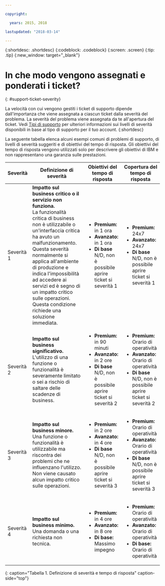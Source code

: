 ```yaml
---

copyright:

  years: 2015, 2018

lastupdated: "2018-03-14"

---
```



{:shortdesc: .shortdesc}
{:codeblock: .codeblock}
{:screen: .screen}
{:tip: .tip}
{:new_window: target="_blank"}


# In che modo vengono assegnati e ponderati i ticket?
{: #support-ticket-severity}

La velocità con cui vengono gestiti i ticket di supporto dipende dall'importanza che viene assegnata a ciascun ticket dalla severità del problema. La severità del problema viene assegnata da te all'apertura del ticket.  Vedi [Tipi di supporto](/docs/get-support/getstarttssup.html#typesofsupport) per ulteriori informazioni sui livelli di severità disponibili in base al tipo di supporto per il tuo account.
{:shortdesc}

La seguente tabella elenca alcuni esempi comuni di problemi di supporto, di livelli di severità suggeriti e di obiettivi del tempo di risposta. Gli obiettivi del tempo di risposta vengono utilizzati solo per descrivere gli obiettivi di IBM e non rappresentano una garanzia sulle prestazioni.

Severità | Definizione di severità | Obiettivi del tempo di risposta | Copertura del tempo di risposta
------|-------- | --- | --- |
Severità 1 | <strong>Impatto sul business critico o il servizio non funziona.</strong> <br> La funzionalità critica di business non è utilizzabile o un'interfaccia critica ha avuto un malfunzionamento. Questa severità normalmente si applica all'ambiente di produzione e indica l'impossibilità ad accedere ai servizi ed è segno di un impatto critico sulle operazioni.  Questa condizione richiede una soluzione immediata. | <ul><li><strong>Premium:</strong> in 1 ora</li><li><strong>Avanzato:</strong> in 1 ora</li><li><strong>Di base</strong> N/D, non è possibile aprire ticket si severità 1</li></ul> | <ul><li><strong>Premium:</strong> 24x7</li><li><strong>Avanzato:</strong> 24x7</li><li><strong>Di base</strong> N/D, non è possibile aprire ticket si severità 1</li></ul> 			   
Severità 2 | <strong>Impatto sul business significativo.</strong> <br> L'utilizzo di una funzione o funzionalità è severamente limitato o sei a rischio di saltare delle scadenze di business. | <ul><li><strong>Premium:</strong> in 90 minuti </li><li><strong>Avanzato:</strong> in 2 ore</li><li><strong>Di base</strong> N/D, non è possibile aprire ticket si severità 2</li></ul> | <ul><li><strong>Premium:</strong> Orario di operatività </li><li><strong>Avanzato:</strong> Orario di operatività </li><li><strong>Di base</strong> N/D, non è possibile aprire ticket si severità 2</li></ul>
Severità 3 | <strong>Impatto sul business minore.</strong> <br> Una funzione o funzionalità è utilizzabile ma riscontra dei problemi che ne influenzano l'utilizzo. Non viene causato alcun impatto critico sulle operazioni. | <ul><li><strong>Premium:</strong> in 2 ore</li><li><strong>Avanzato:</strong> in 4 ore</li><li><strong>Di base</strong> N/D, non è possibile aprire ticket si severità 3</li></ul> | <ul><li><strong>Premium:</strong> Orario di operatività </li><li><strong>Avanzato:</strong> Orario di operatività </li><li><strong>Di base</strong> N/D, non è possibile aprire ticket si severità 3</li></ul>
Severità 4 | <strong>Impatto sul business minimo.</strong> <br> Una domanda o una richiesta non tecnica. | <ul><li><strong>Premium:</strong> in 4 ore</li><li><strong>Avanzato:</strong> in 8 ore</li><li><strong>Di base:</strong> Massimo impegno</li></ul> | <ul><li><strong>Premium:</strong> Orario di operatività </li><li><strong>Avanzato:</strong> Orario di operatività </li><li><strong>Di base:</strong> Orario di operatività</li></ul>
{: caption="Tabella 1. Definizione di severità e tempo di risposta" caption-side="top"}
